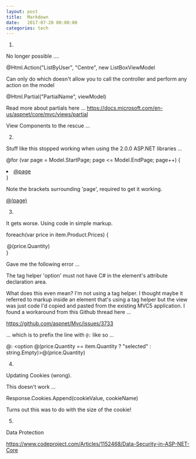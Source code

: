 ```yaml
---
layout: post
title:  Markdown
date:   2017-07-20 00:00:00
categories: tech
---
```


1. 

No longer possible ....

@Html.Action("ListByUser", "Centre", new ListBoxViewModel

Can only do which doesn't allow you to call the controller and perform any action on the model

@Html.Partial("PartialName", viewModel)

Read more about partials here ...
https://docs.microsoft.com/en-us/aspnet/core/mvc/views/partial

View Components to the rescue ...


2.

Stuff like this stopped working when using the 2.0.0 ASP.NET libraries ...

@for (var page = Model.StartPage; page <= Model.EndPage; page++)
{
  <li class="page-item @(page == Model.PageNumber ? "active" : string.Empty)">
    <a class="page-link" href="~/@Model.LinkPrefix/pages/@page/@Model.PageCount">@page</a>
  </li>
}


Note the brackets surrounding 'page', required to get it working.

<a class="page-link" href="~/@Model.LinkPrefix/pages/@(page)/@Model.PageCount">@(page)</a>

3.

It gets worse. Using code in simple markup.

foreach(var price in item.Product.Prices)
{
  <option @(price.Quantity == item.Quantity ? "selected" : string.Empty)>@(price.Quantity)</option>
}

Gave me the following error ...

The tag helper 'option' must not have C# in the element's attribute declaration area.

What does this even mean? I'm not using a tag helper. I thought maybe it referred to markup inside an element that's using a tag helper but the view was just code I'd copied and pasted from the existing MVC5 application. I found a workaround from this Github thread here ...

https://github.com/aspnet/Mvc/issues/3733

... which is to prefix the line with ```@:``` like so ...

@: <option @(price.Quantity == item.Quantity ? "selected" : string.Empty)>@(price.Quantity)</option>

4.

Updating Cookies (wrong).

This doesn't work ...

Response.Cookies.Append(cookieValue, cookieName)

Turns out this was to do with the size of the cookie!

5. 

Data Protection

https://www.codeproject.com/Articles/1152468/Data-Security-in-ASP-NET-Core